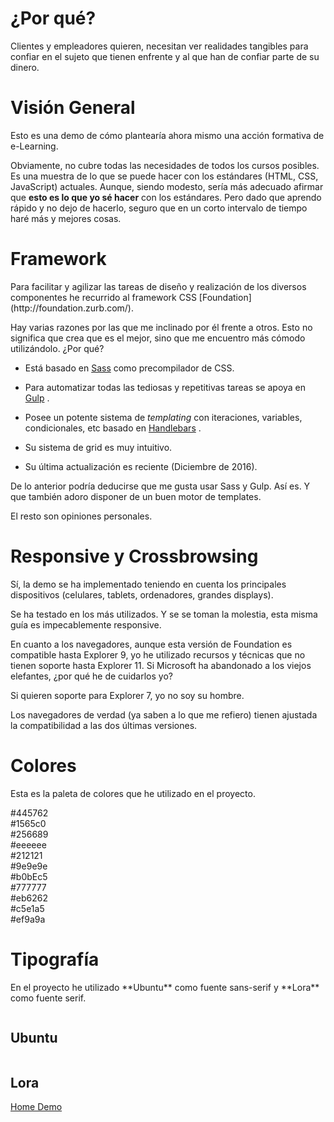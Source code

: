 # ¿Por qué?

<p class="lead">Clientes y empleadores quieren, necesitan ver realidades tangibles para confiar en el sujeto que tienen enfrente y al que han de confiar parte de su dinero.</p>



# Visión General

<p class="lead">Esto es una demo de cómo plantearía ahora mismo una acción formativa de e-Learning.</p>

Obviamente, no cubre todas las necesidades de todos los cursos posibles. Es una muestra de lo que se puede hacer con los estándares (HTML, CSS, JavaScript) actuales. Aunque, siendo modesto, sería más adecuado afirmar que **esto es lo que yo sé hacer** con los estándares. Pero dado que aprendo rápido y no dejo de hacerlo, seguro que en un corto intervalo de tiempo haré más y mejores cosas.



# Framework

<p class="lead">Para facilitar y agilizar las tareas de diseño y realización de los diversos componentes he recurrido al framework CSS [Foundation](http://foundation.zurb.com/).</p>

Hay varias razones por las que me inclinado por él frente a otros. Esto no significa que crea que es el mejor, sino que me encuentro más cómodo utilizándolo. ¿Por qué?

* Está basado en [Sass](http://sass-lang.com/) como precompilador de CSS.

* Para automatizar todas las tediosas y repetitivas tareas se apoya en [Gulp](http://gulpjs.com/) .

* Posee un potente sistema de *templating* con iteraciones, variables, condicionales, etc basado en [Handlebars](http://handlebarsjs.com/) .

* Su sistema de grid es muy intuitivo.

* Su última actualización es reciente (Diciembre de 2016).

De lo anterior podría deducirse que me gusta usar Sass y Gulp. Así es. Y que también adoro disponer de un buen motor de templates.

El resto son opiniones personales.



# Responsive y Crossbrowsing

<p class="lead">Sí, la demo se ha implementado teniendo en cuenta los principales dispositivos (celulares, tablets, ordenadores, grandes displays).</p>

Se ha testado en los más utilizados. Y se se toman la molestia, esta misma guía es impecablemente responsive.

En cuanto a los navegadores, aunque esta versión de Foundation es compatible hasta Explorer 9, yo he utilizado recursos y técnicas que no tienen soporte hasta Explorer 11. Si Microsoft ha abandonado a los viejos elefantes, ¿por qué he de cuidarlos yo?

Si quieren soporte para Explorer 7, yo no soy su hombre.

Los navegadores de verdad (ya saben a lo que me refiero) tienen ajustada la compatibilidad a las dos últimas versiones.



# Colores

<p class="lead">Esta es la paleta de colores que he utilizado en el proyecto.</p>

<div class="row up-1 medium-up-3 large-up-5">
  <div class="column">
    <div class="color-block">
      <span style="background: #445762"></span>
      #445762
    </div>
  </div>
  <div class="column">
    <div class="color-block">
      <span style="background: #1565c0"></span>
      #1565c0
    </div>
  </div>
  <div class="column">
    <div class="color-block">
      <span style="background: #256689"></span>
      #256689
    </div>
  </div>
  <div class="column">
    <div class="color-block">
      <span style="background: #eeeeee"></span>
      #eeeeee
    </div>
  </div>
  <div class="column">
    <div class="color-block">
      <span style="background: #212121"></span>
      #212121
    </div>
  </div>
  <div class="column">
    <div class="color-block">
      <span style="background: #9e9e9e"></span>
      #9e9e9e
    </div>
  </div>
  <div class="column">
    <div class="color-block">
      <span style="background: #b0bEc5"></span>
      #b0bEc5
    </div>
  </div>
  <div class="column">
    <div class="color-block">
      <span style="background: #777777"></span>
      #777777
    </div>
  </div>
  <div class="column">
    <div class="color-block">
      <span style="background: #eb6262"></span>
      #eb6262
    </div>
  </div>
  <div class="column">
    <div class="color-block">
      <span style="background:  #c5e1a5"></span>
       #c5e1a5
    </div>
  </div>
  <div class="column">
    <div class="color-block">
      <span style="background: #ef9a9a"></span>
      #ef9a9a
    </div>
  </div>
</div>



# Tipografía

<p class="lead">En el proyecto he utilizado **Ubuntu** como fuente sans-serif y **Lora** como fuente serif.</p>

<div class="row">
  <div class="large-6 small-12 columns">
    <div class="styleguide__contenedor-tipografia">
      <div class="styleguide__subcontenedor-tipografia">
        <h2 class="styleguide__tipografia tipografia-ubuntu">Ubuntu</h2>
      </div>
    </div>
  </div>
  <div class="large-6 small-12 columns">
    <div class="styleguide__contenedor-tipografia">
      <div class="styleguide__subcontenedor-tipografia">
        <h2 class="styleguide__tipografia tipografia-lora">Lora</h2>
      </div>
    </div>
  </div>
</div>


<div class="row fila-ultima contenedor-flex">
  <a class="boton-link" href="index.html">Home Demo<i class="fa fa-link"></i></a>
</div>
